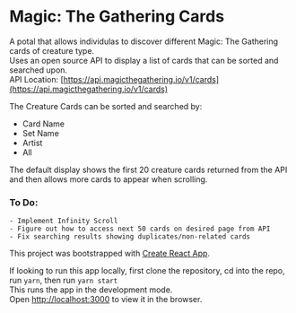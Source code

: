# Magic: The Gathering Cards 

A potal that allows individulas to discover different Magic: The Gathering cards of creature type. <br/>
Uses an open source API to display a list of cards that can be sorted and searched upon. <br/>
API Location: [https://api.magicthegathering.io/v1/cards](https://api.magicthegathering.io/v1/cards) <br/>

The Creature Cards can be sorted and searched by: 
  - Card Name
  - Set Name
  - Artist
  - All

The default display shows the first 20 creature cards returned from the API and then allows more cards to appear when scrolling. 

### To Do:
    - Implement Infinity Scroll
    - Figure out how to access next 50 cards on desired page from API
    - Fix searching results showing duplicates/non-related cards

This project was bootstrapped with [Create React App](https://github.com/facebook/create-react-app).

If looking to run this app locally, first clone the repository, cd into the repo, run `yarn`, then run `yarn start` <br/>
This runs the app in the development mode.<br>
Open [http://localhost:3000](http://localhost:3000) to view it in the browser.
